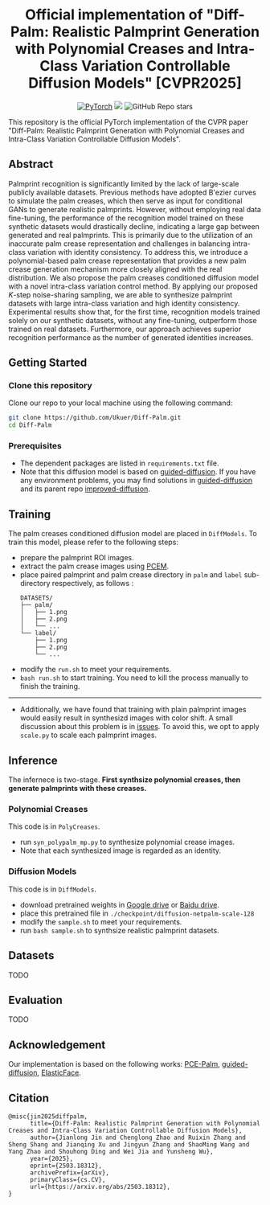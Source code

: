 <div align="center">

# Official implementation of "Diff-Palm: Realistic Palmprint Generation with Polynomial Creases and Intra-Class Variation Controllable Diffusion Models" [CVPR2025]

<a href="https://pytorch.org/get-started/locally/"><img alt="PyTorch" src="https://img.shields.io/badge/PyTorch-ee4c2c?logo=pytorch&logoColor=white"></a>
<a href="http://arxiv.org/abs/2503.18312" target='_blank'><img src="https://img.shields.io/badge/arXiv-2503.18312-b31b1b.svg"></a>
<img alt="GitHub Repo stars" src="https://img.shields.io/github/stars/Ukuer/Diff-Palm">
    

</div>

This repository is the official PyTorch implementation of the CVPR paper "Diff-Palm: Realistic Palmprint Generation with Polynomial Creases and Intra-Class Variation Controllable Diffusion Models".

## Abstract
Palmprint recognition is significantly limited by the lack of large-scale publicly available datasets. 
Previous methods have adopted B\'ezier curves to simulate the palm creases, which then serve as input for conditional GANs to generate realistic palmprints.
However, without employing real data fine-tuning, the performance of the recognition model trained on these synthetic datasets would drastically decline, indicating a large gap between generated and real palmprints.
This is primarily due to the utilization of an inaccurate palm crease representation and challenges in balancing intra-class variation with identity consistency.
To address this, we introduce a polynomial-based palm crease representation that provides a new palm crease generation mechanism more closely aligned with the real distribution. 
We also propose the palm creases conditioned diffusion model with a novel intra-class variation control method.
By applying our proposed $K$-step noise-sharing sampling, we are able to synthesize palmprint datasets with large intra-class variation and high identity consistency.
Experimental results show that, for the first time, recognition models trained solely on our synthetic datasets, without any fine-tuning, outperform those trained on real datasets.
Furthermore, our approach achieves superior recognition performance as the number of generated identities increases.


## Getting Started

### Clone this repository
Clone our repo to your local machine using the following command:
```bash
git clone https://github.com/Ukuer/Diff-Palm.git
cd Diff-Palm
```

### Prerequisites
- The dependent packages are listed in `requirements.txt` file.
- Note that this diffusion model is based on [guided-diffusion](https://github.com/openai/guided-diffusion).
If you have any environment problems, you may find solutions in [guided-diffusion](https://github.com/openai/guided-diffusion) and its parent repo [improved-diffusion](https://github.com/openai/improved-diffusion).


## Training
The palm creases conditioned diffusion model are placed in `DiffModels`. To train this model, please refer to the following steps:
- prepare the palmprint ROI images.
- extract the palm crease images using [PCEM](https://github.com/Ukuer/PCE-Palm/blob/main/PCEM_numpy.py).
- place paired palmprint and palm crease directory in `palm` and `label` sub-directory respectively, as follows :
  ```
  DATASETS/
  ├── palm/
  │   ├── 1.png
  │   ├── 2.png
  │   └── ...
  └── label/
      ├── 1.png
      ├── 2.png
      └── ...
  ```
- modify the `run.sh` to meet your requirements.
- `bash run.sh` to start training. You need to kill the process manually to finish the training.
- ---
- Additionally, we have found that training with plain palmprint images would easily result in synthesizd images with color shift. A small discussion about this problem is in [issues](https://github.com/openai/guided-diffusion/issues/81). To avoid this, we opt to apply `scale.py` to scale each palmprint images.

## Inference
The infernece is two-stage. **First synthsize polynomial creases, then generate palmprints with these creases.**

### Polynomial Creases
This code is in `PolyCreases`. 
- run `syn_polypalm_mp.py` to synthesize polynomial crease images. 
- Note that each synthesized image is regarded as an identity.  

### Diffusion Models
This code is in `DiffModels`.
- download pretrained weights in [Google drive](https://drive.google.com/file/d/1vQya0fgrSh-PkFsDBi0OM89_rfSiO3u6/view?usp=sharing) or [Baidu drive](https://pan.baidu.com/s/1p6B2TmYfQCdUQdcZRztLVw?pwd=q835).
- place this pretrained file in `./checkpoint/diffusion-netpalm-scale-128`
- modify the `sample.sh` to meet your requirements.
- run `bash sample.sh` to synthsize realistic palmprint datasets.

## Datasets
TODO

## Evaluation 
TODO

## Acknowledgement

Our implementation is based on the following works: [PCE-Palm](https://github.com/Ukuer/PCE-Palm), [guided-diffusion](https://github.com/openai/guided-diffusion), [ElasticFace](https://github.com/fdbtrs/ElasticFace).


## Citation

```
@misc{jin2025diffpalm,
      title={Diff-Palm: Realistic Palmprint Generation with Polynomial Creases and Intra-Class Variation Controllable Diffusion Models}, 
      author={Jianlong Jin and Chenglong Zhao and Ruixin Zhang and Sheng Shang and Jianqing Xu and Jingyun Zhang and ShaoMing Wang and Yang Zhao and Shouhong Ding and Wei Jia and Yunsheng Wu},
      year={2025},
      eprint={2503.18312},
      archivePrefix={arXiv},
      primaryClass={cs.CV},
      url={https://arxiv.org/abs/2503.18312}, 
}
```
